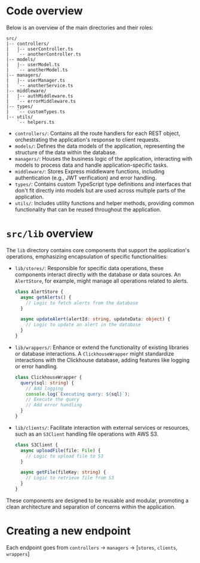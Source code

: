 # Code overview

Below is an overview of the main directories and their roles:

```
src/
|-- controllers/
|   |-- userController.ts
|   `-- anotherController.ts
|-- models/
|   |-- userModel.ts
|   `-- anotherModel.ts
|-- managers/
|   |-- userManager.ts
|   `-- anotherService.ts
|-- middleware/
|   |-- authMiddleware.ts
|   `-- errorMiddleware.ts
|-- types/
|   `-- customTypes.ts
|-- utils/
    `-- helpers.ts
```

- `controllers/`: Contains all the route handlers for each REST object, orchestrating the application's response to client requests.
- `models/`: Defines the data models of the application, representing the structure of the data within the database.
- `managers/`: Houses the business logic of the application, interacting with models to process data and handle application-specific tasks.
- `middleware/`: Stores Express middleware functions, including authentication (e.g., JWT verification) and error handling.
- `types/`: Contains custom TypeScript type definitions and interfaces that don't fit directly into models but are used across multiple parts of the application.
- `utils/`: Includes utility functions and helper methods, providing common functionality that can be reused throughout the application.

# `src/lib` overview

The `lib` directory contains core components that support the application's operations, emphasizing encapsulation of specific functionalities:

- `lib/stores/`: Responsible for specific data operations, these components interact directly with the database or data sources. An `AlertStore`, for example, might manage all operations related to alerts.

  ```typescript
  class AlertStore {
    async getAlerts() {
      // Logic to fetch alerts from the database
    }

    async updateAlert(alertId: string, updateData: object) {
      // Logic to update an alert in the database
    }
  }
  ```

- `lib/wrappers/`: Enhance or extend the functionality of existing libraries or database interactions. A `ClickhouseWrapper` might standardize interactions with the Clickhouse database, adding features like logging or error handling.

  ```typescript
  class ClickhouseWrapper {
    query(sql: string) {
      // Add logging
      console.log(`Executing query: ${sql}`);
      // Execute the query
      // Add error handling
    }
  }
  ```

- `lib/clients/`: Facilitate interaction with external services or resources, such as an `S3Client` handling file operations with AWS S3.

  ```typescript
  class S3Client {
    async uploadFile(file: File) {
      // Logic to upload file to S3
    }

    async getFile(fileKey: string) {
      // Logic to retrieve file from S3
    }
  }
  ```

These components are designed to be reusable and modular, promoting a clean architecture and separation of concerns within the application.

# Creating a new endpoint

Each endpoint goes from `controllers` -> `managers` -> [`stores`, `clients`, `wrappers`]

